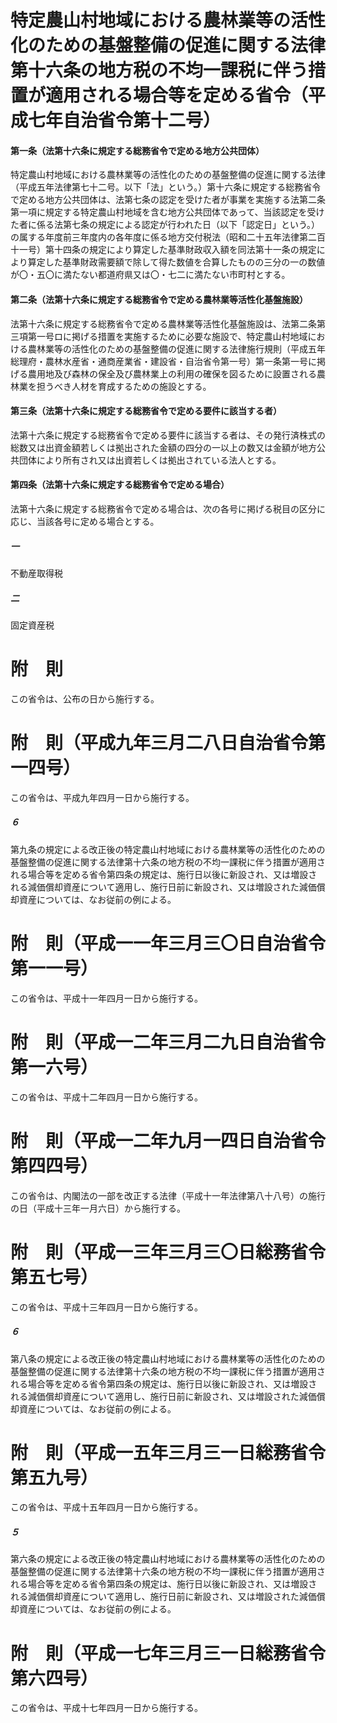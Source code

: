 # 特定農山村地域における農林業等の活性化のための基盤整備の促進に関する法律第十六条の地方税の不均一課税に伴う措置が適用される場合等を定める省令（平成七年自治省令第十二号）
#### 第一条（法第十六条に規定する総務省令で定める地方公共団体）
特定農山村地域における農林業等の活性化のための基盤整備の促進に関する法律（平成五年法律第七十二号。以下「法」という。）第十六条に規定する総務省令で定める地方公共団体は、法第七条の認定を受けた者が事業を実施する法第二条第一項に規定する特定農山村地域を含む地方公共団体であって、当該認定を受けた者に係る法第七条の規定による認定が行われた日（以下「認定日」という。）の属する年度前三年度内の各年度に係る地方交付税法（昭和二十五年法律第二百十一号）第十四条の規定により算定した基準財政収入額を同法第十一条の規定により算定した基準財政需要額で除して得た数値を合算したものの三分の一の数値が〇・五〇に満たない都道府県又は〇・七二に満たない市町村とする。
#### 第二条（法第十六条に規定する総務省令で定める農林業等活性化基盤施設）
法第十六条に規定する総務省令で定める農林業等活性化基盤施設は、法第二条第三項第一号ロに掲げる措置を実施するために必要な施設で、特定農山村地域における農林業等の活性化のための基盤整備の促進に関する法律施行規則（平成五年総理府・農林水産省・通商産業省・建設省・自治省令第一号）第一条第一号に掲げる農用地及び森林の保全及び農林業上の利用の確保を図るために設置される農林業を担うべき人材を育成するための施設とする。
#### 第三条（法第十六条に規定する総務省令で定める要件に該当する者）
法第十六条に規定する総務省令で定める要件に該当する者は、その発行済株式の総数又は出資金額若しくは拠出された金額の四分の一以上の数又は金額が地方公共団体により所有され又は出資若しくは拠出されている法人とする。
#### 第四条（法第十六条に規定する総務省令で定める場合）
法第十六条に規定する総務省令で定める場合は、次の各号に掲げる税目の区分に応じ、当該各号に定める場合とする。
##### 一
不動産取得税
##### 二
固定資産税
# 附　則
この省令は、公布の日から施行する。
# 附　則（平成九年三月二八日自治省令第一四号）
この省令は、平成九年四月一日から施行する。
##### ６
第九条の規定による改正後の特定農山村地域における農林業等の活性化のための基盤整備の促進に関する法律第十六条の地方税の不均一課税に伴う措置が適用される場合等を定める省令第四条の規定は、施行日以後に新設され、又は増設される減価償却資産について適用し、施行日前に新設され、又は増設された減価償却資産については、なお従前の例による。
# 附　則（平成一一年三月三〇日自治省令第一一号）
この省令は、平成十一年四月一日から施行する。
# 附　則（平成一二年三月二九日自治省令第一六号）
この省令は、平成十二年四月一日から施行する。
# 附　則（平成一二年九月一四日自治省令第四四号）
この省令は、内閣法の一部を改正する法律（平成十一年法律第八十八号）の施行の日（平成十三年一月六日）から施行する。
# 附　則（平成一三年三月三〇日総務省令第五七号）
この省令は、平成十三年四月一日から施行する。
##### ６
第八条の規定による改正後の特定農山村地域における農林業等の活性化のための基盤整備の促進に関する法律第十六条の地方税の不均一課税に伴う措置が適用される場合等を定める省令第四条の規定は、施行日以後に新設され、又は増設される減価償却資産について適用し、施行日前に新設され、又は増設された減価償却資産については、なお従前の例による。
# 附　則（平成一五年三月三一日総務省令第五九号）
この省令は、平成十五年四月一日から施行する。
##### ５
第六条の規定による改正後の特定農山村地域における農林業等の活性化のための基盤整備の促進に関する法律第十六条の地方税の不均一課税に伴う措置が適用される場合等を定める省令第四条の規定は、施行日以後に新設され、又は増設される減価償却資産について適用し、施行日前に新設され、又は増設された減価償却資産については、なお従前の例による。
# 附　則（平成一七年三月三一日総務省令第六四号）
この省令は、平成十七年四月一日から施行する。
